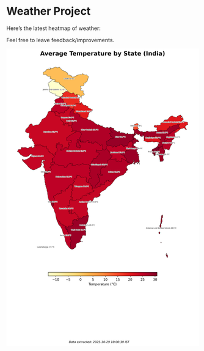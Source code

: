 # Weather Project

Here’s the latest heatmap of weather:

Feel free to leave feedback/improvements.

![India Heatmap](docs/assets/india_heatmap.png?v=019868)
